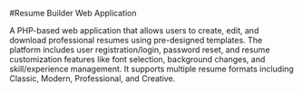#Resume Builder Web Application

A PHP-based web application that allows users to create, edit, and download professional resumes using pre-designed templates. The platform includes user registration/login, password reset, and resume customization features like font selection, background changes, and skill/experience management. It supports multiple resume formats including Classic, Modern, Professional, and Creative.
